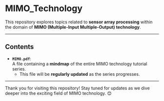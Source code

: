 # MIMO_Technology

This repository explores topics related to **sensor array processing** within the domain of **MIMO (Multiple-Input Multiple-Output) technology**.

---

## Contents

- **`MIMO.pdf`**:  
  A file containing a **mindmap** of the entire MIMO technology tutorial series.  
  - This file will be **regularly updated** as the series progresses.

---

Thank you for visiting this repository! Stay tuned for updates as we dive deeper into the exciting field of MIMO technology. 😊
